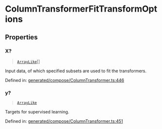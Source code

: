 # ColumnTransformerFitTransformOptions

## Properties

### X?

> [`ArrayLike`](../types/ArrayLike.md)[]

Input data, of which specified subsets are used to fit the transformers.

Defined in:  [generated/compose/ColumnTransformer.ts:446](https://github.com/transitive-bullshit/scikit-learn-ts/blob/92ab806/packages/sklearn/src/generated/compose/ColumnTransformer.ts#L446)

### y?

> [`ArrayLike`](../types/ArrayLike.md)

Targets for supervised learning.

Defined in:  [generated/compose/ColumnTransformer.ts:451](https://github.com/transitive-bullshit/scikit-learn-ts/blob/92ab806/packages/sklearn/src/generated/compose/ColumnTransformer.ts#L451)
